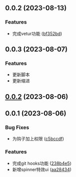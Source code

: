 ## 0.0.2 (2023-08-13)


### Features

* 完成vetur功能 ([bf352bd](https://github.com/winchesHe/vue2-cli/commit/bf352bd0a2b20f82607456d79065c527a9db81ed))




## 0.0.3 (2023-08-07)

### Features

* 更新脚本
* 更新缩进



## [0.0.2](https://github.com/winchesHe/git-cli/compare/v0.0.1...v0.0.2) (2023-08-06)



## 0.0.1 (2023-08-06)


### Bug Fixes

* 为钩子加上权限 ([c5bccdf](https://github.com/winchesHe/git-cli/commit/c5bccdf154843d6ddbee110d9ca5c20703700642))


### Features

* 完成git hooks功能 ([238b4e5](https://github.com/winchesHe/git-cli/commit/238b4e51c8fc496544b71346bab7dfc56d8b5d59))
* 新增spinner特效ui ([aa28434](https://github.com/winchesHe/git-cli/commit/aa284341a4049e398d37218999399d13d1de2de1))



